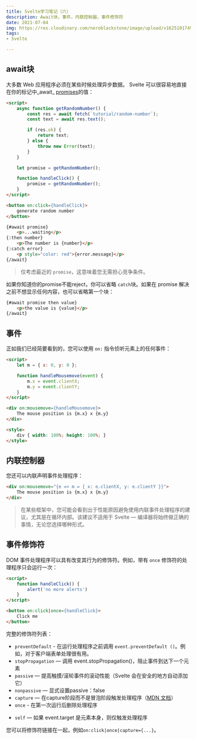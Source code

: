 ```yaml
---
title: Svelte学习笔记（六）
description: Await块，事件，内联控制器，事件修饰符
date: 2021-07-04
img: https://res.cloudinary.com/neroblackstone/image/upload/v1625101749/svelte_y2yhr6.png
tags:
- Svelte

---
```

## await块

大多数 Web 应用程序必须在某些时候处理异步数据。 Svelte 可以很容易地直接在你的标记中_await_ [promises](https://developer.mozilla.org/en-US/docs/Web/JavaScript/Guide/Using_promises)的值：

``` html
<script>
	async function getRandomNumber() {
		const res = await fetch(`tutorial/random-number`);
		const text = await res.text();

		if (res.ok) {
			return text;
		} else {
			throw new Error(text);
		}
	}

	let promise = getRandomNumber();

	function handleClick() {
		promise = getRandomNumber();
	}
</script>

<button on:click={handleClick}>
	generate random number
</button>

{#await promise}
	<p>...waiting</p>
{:then number}
	<p>The number is {number}</p>
{:catch error}
	<p style="color: red">{error.message}</p>
{/await}
```

> 仅考虑最近的 `promise`，这意味着您无需担心竞争条件。

如果你知道你的promise不能reject，你可以省略 `catch`块。如果在 promise 解决之前不想显示任何内容，也可以省略第一个块：

``` html
{#await promise then value}
	<p>the value is {value}</p>
{/await}
```

## 事件

正如我们已经简要看到的，您可以使用 `on:` 指令侦听元素上的任何事件：

``` html
<script>
	let m = { x: 0, y: 0 };

	function handleMousemove(event) {
		m.x = event.clientX;
		m.y = event.clientY;
	}
</script>

<div on:mousemove={handleMousemove}>
	The mouse position is {m.x} x {m.y}
</div>

<style>
	div { width: 100%; height: 100%; }
</style>
```

## 内联控制器

您还可以内联声明事件处理程序：

``` html
<div on:mousemove="{e => m = { x: e.clientX, y: e.clientY }}">
	The mouse position is {m.x} x {m.y}
</div>
```

> 在某些框架中，您可能会看到出于性能原因避免使用内联事件处理程序的建议，尤其是在循环内部。该建议不适用于 Svelte — 编译器将始终做正确的事情，无论您选择哪种形式。

## 事件修饰符

DOM 事件处理程序可以具有改变其行为的修饰符。例如，带有 `once` 修饰符的处理程序只会运行一次：

``` html
<script>
	function handleClick() {
		alert('no more alerts')
	}
</script>

<button on:click|once={handleClick}>
	Click me
</button>
```

完整的修饰符列表：

* `preventDefault` - 在运行处理程序之前调用 `event.preventDefault ()`。例如，对于客户端表单处理很有用。
* `stopPropagation` — 调用 event.stopPropagation()，阻止事件到达下一个元素
* `passive` — 提高触摸/滚轮事件的滚动性能（Svelte 会在安全的地方自动添加它）
* `nonpassive` — 显式设置passive：false
* `capture` — 在capture阶段而不是冒泡阶段触发处理程序（[MDN 文档](https://developer.mozilla.org/en-US/docs/Learn/JavaScript/Building_blocks/Events#Event_bubbling_and_capture)）
* `once` - 在第一次运行后删除处理程序
- `self` — 如果 event.target 是元素本身，则仅触发处理程序

您可以将修饰符链接在一起，例如`on:click|once|capture={...}`。